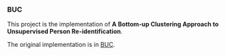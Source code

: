 ### BUC
This project is the implementation of **A Bottom-up Clustering Approach to Unsupervised Person Re-identification**.

The original implementation is in [BUC](https://github.com/vana77/Bottom-up-Clustering-Person-Re-identification).
